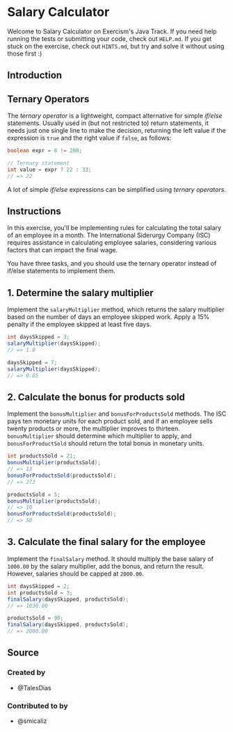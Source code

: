 # Salary Calculator

Welcome to Salary Calculator on Exercism's Java Track.
If you need help running the tests or submitting your code, check out `HELP.md`.
If you get stuck on the exercise, check out `HINTS.md`, but try and solve it without using those
first :)

## Introduction

## Ternary Operators

The _ternary operator_ is a lightweight, compact alternative for simple _if/else_ statements.
Usually used in (but not restricted to) return statements, it needs just one single line to make the
decision, returning the left value if the expression is `true` and the right value if `false`, as
follows:

```java
boolean expr = 0 != 200;

// Ternary statement
int value = expr ? 22 : 33;
// => 22
```

A lot of simple _if/else_ expressions can be simplified using _ternary operators_.

## Instructions

In this exercise, you'll be implementing rules for calculating the total salary of an employee in a
month.
The International Siderurgy Company (ISC) requires assistance in calculating employee salaries,
considering various factors that can impact the final wage.

You have three tasks, and you should use the ternary operator instead of if/else statements to
implement them.

## 1. Determine the salary multiplier

Implement the `salaryMultiplier` method, which returns the salary multiplier based on the number of
days an employee skipped work.
Apply a 15% penalty if the employee skipped at least five days.

```java
int daysSkipped = 3;
salaryMultiplier(daysSkipped);
// => 1.0

daysSkipped = 7;
salaryMultiplier(daysSkipped);
// => 0.85
```

## 2. Calculate the bonus for products sold

Implement the `bonusMultiplier` and `bonusForProductsSold` methods.
The ISC pays ten monetary units for each product sold, and if an employee sells twenty products or
more, the multiplier improves to thirteen.
`bonusMultiplier` should determine which multiplier to apply, and `bonusForProductSold` should
return the total bonus in monetary units.

```java
int productsSold = 21;
bonusMultiplier(productsSold);
// => 13
bonusForProductsSold(productsSold);
// => 273

productsSold = 5;
bonusMultiplier(productsSold);
// => 10
bonusForProductsSold(productsSold);
// => 50
```

## 3. Calculate the final salary for the employee

Implement the `finalSalary` method.
It should multiply the base salary of `1000.00` by the salary multiplier, add the bonus, and return
the result.
However, salaries should be capped at `2000.00`.

```java
int daysSkipped = 2;
int productsSold = 3;
finalSalary(daysSkipped, productsSold);
// => 1030.00

productsSold = 90;
finalSalary(daysSkipped, productsSold);
// => 2000.00
```

## Source

### Created by

- @TalesDias

### Contributed to by

- @smicaliz
